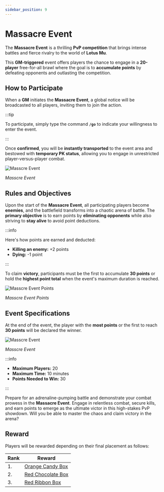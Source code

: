 ```yaml
---
sidebar_position: 9
---
```


# Massacre Event

The **Massacre Event** is a thrilling **PvP competition** that brings intense battles and fierce rivalry to the world of **Lotus Mu**.

This **GM-triggered** event offers players the chance to engage in a **20-player** free-for-all brawl where the goal is to **accumulate points** by defeating opponents and outlasting the competition.

## How to Participate

When a **GM** initiates the **Massacre Event**, a global notice will be broadcasted to all players, inviting them to join the action.

:::tip

To participate, simply type the command **`/go`** to indicate your willingness to enter the event.

:::

Once **confirmed**, you will be **instantly transported** to the event area and bestowed with **temporary PK status**, allowing you to engage in unrestricted player-versus-player combat.

![Masscre Event](/img/events/massacre/massacre-start.jpg)

_Masscre Event_

## Rules and Objectives

Upon the start of the **Massacre Event**, all participating players become **enemies**, and the battlefield transforms into a chaotic arena of battle. The **primary objective** is to earn points by **eliminating opponents** while also striving to **stay alive** to avoid point deductions.

:::info

Here's how points are earned and deducted:

- **Killing an enemy:** +2 points
- **Dying:** -1 point

:::

To claim **victory**, participants must be the first to accumulate **30 points** or hold the **highest point total** when the event's maximum duration is reached.

![Masscre Event Points](/img/events/massacre/massacre-points.jpg)

_Masscre Event Points_

## Event Specifications

At the end of the event, the player with the **most points** or the first to reach **30 points** will be declared the winner.

![Masscre Event](/img/events/massacre/massacre-end.jpg)

_Masscre Event_

:::info

- **Maximum Players:** 20
- **Maximum Time:** 10 minutes
- **Points Needed to Win:** 30

:::

Prepare for an adrenaline-pumping battle and demonstrate your combat prowess in the **Massacre Event**. Engage in relentless combat, secure kills, and earn points to emerge as the ultimate victor in this high-stakes PvP showdown. Will you be able to master the chaos and claim victory in the arena?

## Reward

Players will be rewarded depending on their final placement as follows:

| Rank | Reward                                                       |
| ---- | ------------------------------------------------------------ |
| 1.   | [Orange Candy Box](/items/item-bags/misc/orange-candy-box)   |
| 2.   | [Red Chocolate Box](/items/item-bags/misc/red-chocolate-box) |
| 3.   | [Red Ribbon Box](/items/item-bags/misc/red-ribbon-box)       |
